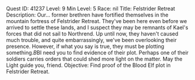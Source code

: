 Quest ID: 41237
Level: 9
Min Level: 5
Race: nil
Title: Felstrider Retreat
Description: Our... former brethren have fortified themselves in the mountain fortress of Felstrider Retreat. They've been here even before we arrived to settle these lands, and I suspect they may be remnants of Kael's forces that did not sail to Northrend. Up until now, they haven't caused much trouble, and quite embarrassingly, we've been overlooking their presence. However, if what you say is true, they must be plotting something.$B$BI need you to find evidence of their plot. Perhaps one of their soldiers carries orders that could shed more light on the matter. May the Light guide you, friend.
Objective: Find proof of the Blood Elf plot in Felstrider Retreat.
